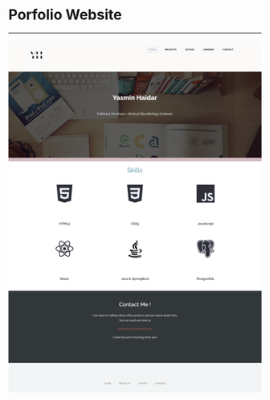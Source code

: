 

# Porfolio Website 

____

![Portfolio Website](/Website/images/WebsitePic.png)
![Portfolio Website](/Website/images/WebsitePic2.png)
![Portfolio Website](/Website/images/WebsitePic3.png)